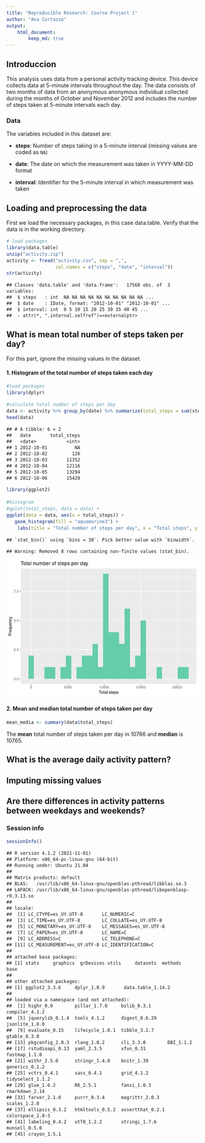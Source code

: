 ```yaml
---
title: "Reproducible Research: Course Project 1"
author: "Ana Cortazzo"
output: 
    html_document:
        keep_md: true
---
```

## Introduccion

This analysis uses data from a personal activity tracking device. This device collects data at 5-minute intervals throughout the day. The data consists of two months of data from an anonymous anonymous individual collected during the months of October and November 2012 and includes the number of steps taken at 5-minute intervals each day.

### Data
The variables included in this dataset are:

* **steps**: Number of steps taking in a 5-minute interval (missing
    values are coded as `NA`)

* **date**: The date on which the measurement was taken in YYYY-MM-DD
    format

* **interval**: Identifier for the 5-minute interval in which
    measurement was taken


## Loading and preprocessing the data

First we load the necessary packages, in this case data.table. Verify that the data is in the working directory.

```r
# load packages
library(data.table)
unzip("activity.zip")
activity <- fread("activity.csv", sep = ",", 
                  col.names = c("steps", "date", "interval"))
str(activity)
```

```
## Classes 'data.table' and 'data.frame':	17568 obs. of  3 variables:
##  $ steps   : int  NA NA NA NA NA NA NA NA NA NA ...
##  $ date    : IDate, format: "2012-10-01" "2012-10-01" ...
##  $ interval: int  0 5 10 15 20 25 30 35 40 45 ...
##  - attr(*, ".internal.selfref")=<externalptr>
```


## What is mean total number of steps taken per day?
For this part, ignore the missing values in the dataset.

#### 1. Histogram of the total number of steps taken each day

```r
#load packages
library(dplyr)
```

```r
#calculate total number of steps per day
data <- activity %>% group_by(date) %>% summarize(total_steps = sum(steps, na.rm = FALSE))
head(data)
```

```
## # A tibble: 6 × 2
##   date       total_steps
##   <date>           <int>
## 1 2012-10-01          NA
## 2 2012-10-02         126
## 3 2012-10-03       11352
## 4 2012-10-04       12116
## 5 2012-10-05       13294
## 6 2012-10-06       15420
```


```r
library(ggplot2)

#histogram
#qplot(total_steps, data = data) + 
ggplot(data = data, aes(x = total_steps)) +
   geom_histogram(fill = "aquamarine3") + 
    labs(title = "Total number of steps per day", x = "Total steps", y = "Frequency")
```

```
## `stat_bin()` using `bins = 30`. Pick better value with `binwidth`.
```

```
## Warning: Removed 8 rows containing non-finite values (stat_bin).
```

![](PA1_template_files/figure-html/unnamed-chunk-4-1.png)<!-- -->


#### 2. **Mean** and **median** total number of steps taken per day



```r
mean_media <- summary(data$total_steps)
```

The **mean** total number of steps taken per day in $10766$ and **median** is $10765$.


## What is the average daily activity pattern?



## Imputing missing values



## Are there differences in activity patterns between weekdays and weekends?




### Session info

```r
sessionInfo()
```

```
## R version 4.1.2 (2021-11-01)
## Platform: x86_64-pc-linux-gnu (64-bit)
## Running under: Ubuntu 21.04
## 
## Matrix products: default
## BLAS:   /usr/lib/x86_64-linux-gnu/openblas-pthread/libblas.so.3
## LAPACK: /usr/lib/x86_64-linux-gnu/openblas-pthread/libopenblasp-r0.3.13.so
## 
## locale:
##  [1] LC_CTYPE=es_UY.UTF-8       LC_NUMERIC=C              
##  [3] LC_TIME=es_UY.UTF-8        LC_COLLATE=es_UY.UTF-8    
##  [5] LC_MONETARY=es_UY.UTF-8    LC_MESSAGES=es_UY.UTF-8   
##  [7] LC_PAPER=es_UY.UTF-8       LC_NAME=C                 
##  [9] LC_ADDRESS=C               LC_TELEPHONE=C            
## [11] LC_MEASUREMENT=es_UY.UTF-8 LC_IDENTIFICATION=C       
## 
## attached base packages:
## [1] stats     graphics  grDevices utils     datasets  methods   base     
## 
## other attached packages:
## [1] ggplot2_3.3.6     dplyr_1.0.9       data.table_1.14.2
## 
## loaded via a namespace (and not attached):
##  [1] highr_0.9        pillar_1.7.0     bslib_0.3.1      compiler_4.1.2  
##  [5] jquerylib_0.1.4  tools_4.1.2      digest_0.6.29    jsonlite_1.8.0  
##  [9] evaluate_0.15    lifecycle_1.0.1  tibble_3.1.7     gtable_0.3.0    
## [13] pkgconfig_2.0.3  rlang_1.0.2      cli_3.3.0        DBI_1.1.2       
## [17] rstudioapi_0.13  yaml_2.3.5       xfun_0.31        fastmap_1.1.0   
## [21] withr_2.5.0      stringr_1.4.0    knitr_1.39       generics_0.1.2  
## [25] vctrs_0.4.1      sass_0.4.1       grid_4.1.2       tidyselect_1.1.2
## [29] glue_1.6.2       R6_2.5.1         fansi_1.0.3      rmarkdown_2.14  
## [33] farver_2.1.0     purrr_0.3.4      magrittr_2.0.3   scales_1.2.0    
## [37] ellipsis_0.3.2   htmltools_0.5.2  assertthat_0.2.1 colorspace_2.0-3
## [41] labeling_0.4.2   utf8_1.2.2       stringi_1.7.6    munsell_0.5.0   
## [45] crayon_1.5.1
```


